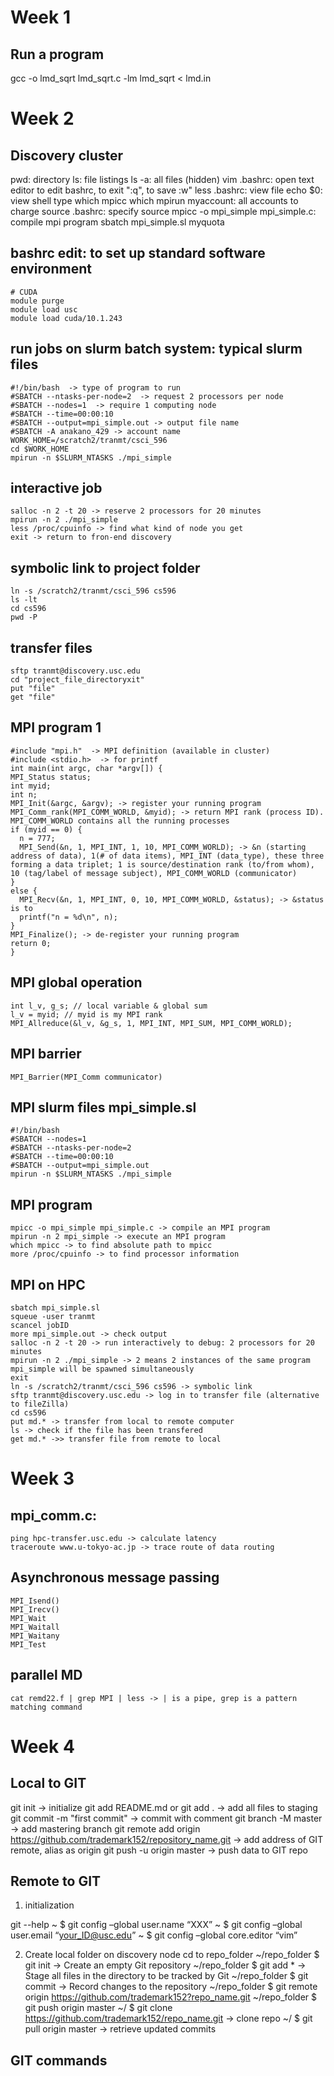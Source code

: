 # Week 1
## Run a program
  gcc -o lmd_sqrt lmd_sqrt.c -lm
  lmd_sqrt < lmd.in


# Week 2
## Discovery cluster
  pwd: directory
  ls: file listings
  ls -a: all files (hidden)
  vim .bashrc: open text editor to edit bashrc, to exit ":q", to save :w"
  less .bashrc: view file
  echo $0: view shell type
  which mpicc
  which mpirun
  myaccount: all accounts to charge
  source .bashrc: specify source
  mpicc -o mpi_simple mpi_simple.c: compile mpi program
  sbatch mpi_simple.sl
  myquota

## bashrc edit: to set up standard software environment
    # CUDA
    module purge
    module load usc
    module load cuda/10.1.243

## run jobs on slurm batch system: typical slurm files
    #!/bin/bash  -> type of program to run
    #SBATCH --ntasks-per-node=2  -> request 2 processors per node
    #SBATCH --nodes=1  -> require 1 computing node
    #SBATCH --time=00:00:10
    #SBATCH --output=mpi_simple.out -> output file name
    #SBATCH -A anakano_429 -> account name
    WORK_HOME=/scratch2/tranmt/csci_596
    cd $WORK_HOME
    mpirun -n $SLURM_NTASKS ./mpi_simple

## interactive job
    salloc -n 2 -t 20 -> reserve 2 processors for 20 minutes
    mpirun -n 2 ./mpi_simple
    less /proc/cpuinfo -> find what kind of node you get
    exit -> return to fron-end discovery


## symbolic link to project folder
    ln -s /scratch2/tranmt/csci_596 cs596
    ls -lt
    cd cs596
    pwd -P

## transfer files
    sftp tranmt@discovery.usc.edu
    cd "project_file_directoryxit"
    put "file"
    get "file"

## MPI program 1
    #include "mpi.h"  -> MPI definition (available in cluster)
    #include <stdio.h>  -> for printf
    int main(int argc, char *argv[]) {
    MPI_Status status;
    int myid;
    int n;
    MPI_Init(&argc, &argv); -> register your running program
    MPI_Comm_rank(MPI_COMM_WORLD, &myid); -> return MPI rank (process ID). MPI_COMM_WORLD contains all the running processes
    if (myid == 0) {
      n = 777;
      MPI_Send(&n, 1, MPI_INT, 1, 10, MPI_COMM_WORLD); -> &n (starting address of data), 1(# of data items), MPI_INT (data_type), these three forming a data triplet; 1 is source/destination rank (to/from whom), 10 (tag/label of message subject), MPI_COMM_WORLD (communicator)
    }
    else {
      MPI_Recv(&n, 1, MPI_INT, 0, 10, MPI_COMM_WORLD, &status); -> &status is to
      printf("n = %d\n", n);
    }
    MPI_Finalize(); -> de-register your running program
    return 0;
    }

## MPI global operation
    int l_v, g_s; // local variable & global sum
    l_v = myid; // myid is my MPI rank
    MPI_Allreduce(&l_v, &g_s, 1, MPI_INT, MPI_SUM, MPI_COMM_WORLD);

## MPI barrier
    MPI_Barrier(MPI_Comm communicator)

## MPI slurm files mpi_simple.sl
    #!/bin/bash
    #SBATCH --nodes=1
    #SBATCH --ntasks-per-node=2
    #SBATCH --time=00:00:10
    #SBATCH --output=mpi_simple.out
    mpirun -n $SLURM_NTASKS ./mpi_simple

## MPI program
    mpicc -o mpi_simple mpi_simple.c -> compile an MPI program
    mpirun -n 2 mpi_simple -> execute an MPI program
    which mpicc -> to find absolute path to mpicc
    more /proc/cpuinfo -> to find processor information

## MPI on HPC
    sbatch mpi_simple.sl
    squeue -user tranmt
    scancel jobID
    more mpi_simple.out -> check output
    salloc -n 2 -t 20 -> run interactively to debug: 2 processors for 20 minutes
    mpirun -n 2 ./mpi_simple -> 2 means 2 instances of the same program mpi_simple will be spawned simultaneously
    exit
    ln -s /scratch2/tranmt/csci_596 cs596 -> symbolic link
    sftp tranmt@discovery.usc.edu -> log in to transfer file (alternative to fileZilla)
    cd cs596
    put md.* -> transfer from local to remote computer
    ls -> check if the file has been transfered
    get md.* ->> transfer file from remote to local

# Week 3
## mpi_comm.c:
    ping hpc-transfer.usc.edu -> calculate latency
    traceroute www.u-tokyo-ac.jp -> trace route of data routing

## Asynchronous message passing
    MPI_Isend()
    MPI_Irecv()
    MPI_Wait
    MPI_Waitall
    MPI_Waitany
    MPI_Test

## parallel MD
    cat remd22.f | grep MPI | less -> | is a pipe, grep is a pattern matching command

# Week 4
## Local to GIT
git init -> initialize
git add README.md or git add . -> add all files to staging
git commit -m "first commit" -> commit with comment
git branch -M master -> add mastering branch
git remote add origin https://github.com/trademark152/repository_name.git -> add address of GIT remote, alias as origin
git push -u origin master -> push data to GIT repo

## Remote to GIT
1) initialization

git --help
~ $ git config –global user.name “XXX”
~ $ git config –global user.email “your_ID@usc.edu”
~ $ git config –global core.editor “vim”

2) Create local folder on discovery node
cd to repo_folder
~/repo_folder $ git init -> Create an empty Git repository
~/repo_folder $ git add * -> Stage all files in the directory to be tracked by Git
~/repo_folder $ git commit -> Record changes to the repository
~/repo_folder $ git remote origin https://github.com/trademark152?repo_name.git
~/repo_folder $ git push origin master
~/ $ git clone https://github.com/trademark152/repo_name.git -> clone repo
~/ $ git pull origin master -> retrieve updated commits

## GIT commands
